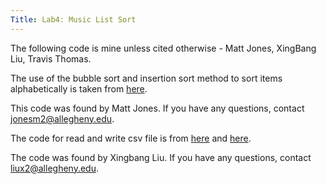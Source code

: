 ```yaml
---
Title: Lab4: Music List Sort
---
```


The following code is mine unless cited otherwise - Matt Jones, XingBang Liu, Travis Thomas.

The use of the bubble sort and insertion sort method to sort items alphabetically is taken from [here](https://mathbits.com/MathBits/Java/arrays/ABCSort.htm).

This code was found by Matt Jones. If you have any questions, contact jonesm2@allegheny.edu.

The code for read and write csv file is from [here](https://examples.javacodegeeks.com/core-java/writeread-csv-files-in-java-example/) and [here](https://www.mkyong.com/java/how-to-read-and-parse-csv-file-in-java/).

The code was found by Xingbang Liu. If you have any questions, contact liux2@allegheny.edu.
